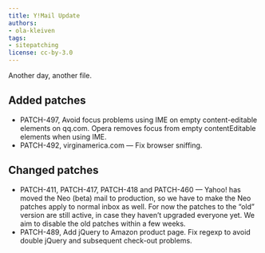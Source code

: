 ```yaml
---
title: Y!Mail Update
authors:
- ola-kleiven
tags:
- sitepatching
license: cc-by-3.0
---
```


Another day, another file.

## Added patches

- PATCH-497, Avoid focus problems using IME on empty content-editable elements on qq.com. Opera removes focus from empty contentEditable elements when using IME.
- PATCH-492, virginamerica.com — Fix browser sniffing.

## Changed patches

- PATCH-411, PATCH-417, PATCH-418 and PATCH-460 — Yahoo! has moved the Neo (beta) mail to production, so we have to make the Neo patches apply to normal inbox as well. For now the patches to the “old” version are still active, in case they haven’t upgraded everyone yet. We aim to disable the old patches within a few weeks.
- PATCH-489, Add jQuery to Amazon product page. Fix regexp to avoid double jQuery and subsequent check-out problems.
